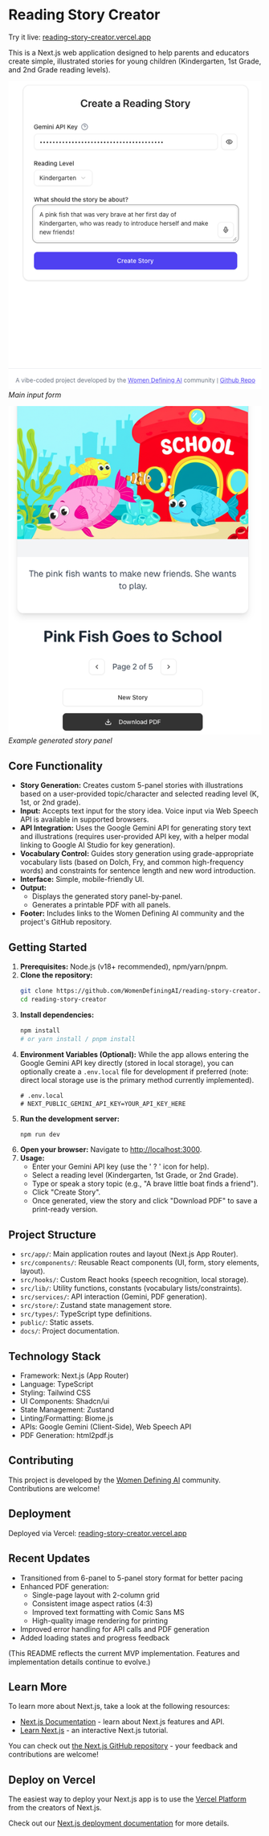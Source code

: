 # Reading Story Creator

Try it live: [reading-story-creator.vercel.app](https://reading-story-creator.vercel.app/)

This is a Next.js web application designed to help parents and educators create simple, illustrated stories for young children (Kindergarten, 1st Grade, and 2nd Grade reading levels).

![Input Page Screenshot](public/input-page.png)
_Main input form_

![Story Panel Screenshot](public/story-panel.png)
_Example generated story panel_

## Core Functionality

*   **Story Generation:** Creates custom 5-panel stories with illustrations based on a user-provided topic/character and selected reading level (K, 1st, or 2nd grade).
*   **Input:** Accepts text input for the story idea. Voice input via Web Speech API is available in supported browsers.
*   **API Integration:** Uses the Google Gemini API for generating story text and illustrations (requires user-provided API key, with a helper modal linking to Google AI Studio for key generation).
*   **Vocabulary Control:** Guides story generation using grade-appropriate vocabulary lists (based on Dolch, Fry, and common high-frequency words) and constraints for sentence length and new word introduction.
*   **Interface:** Simple, mobile-friendly UI.
*   **Output:**
    *   Displays the generated story panel-by-panel.
    *   Generates a printable PDF with all panels.
*   **Footer:** Includes links to the Women Defining AI community and the project's GitHub repository.

## Getting Started

1.  **Prerequisites:** Node.js (v18+ recommended), npm/yarn/pnpm.
2.  **Clone the repository:**
    ```bash
    git clone https://github.com/WomenDefiningAI/reading-story-creator.git
    cd reading-story-creator
    ```
3.  **Install dependencies:**
    ```bash
    npm install
    # or yarn install / pnpm install
    ```
4.  **Environment Variables (Optional):** While the app allows entering the Google Gemini API key directly (stored in local storage), you can optionally create a `.env.local` file for development if preferred (note: direct local storage use is the primary method currently implemented).
    ```
    # .env.local
    # NEXT_PUBLIC_GEMINI_API_KEY=YOUR_API_KEY_HERE
    ```
5.  **Run the development server:**
    ```bash
    npm run dev
    ```
6.  **Open your browser:** Navigate to <http://localhost:3000>.
7.  **Usage:**
    *   Enter your Gemini API key (use the ' ? ' icon for help).
    *   Select a reading level (Kindergarten, 1st Grade, or 2nd Grade).
    *   Type or speak a story topic (e.g., "A brave little boat finds a friend").
    *   Click "Create Story".
    *   Once generated, view the story and click "Download PDF" to save a print-ready version.

## Project Structure

*   `src/app/`: Main application routes and layout (Next.js App Router).
*   `src/components/`: Reusable React components (UI, form, story elements, layout).
*   `src/hooks/`: Custom React hooks (speech recognition, local storage).
*   `src/lib/`: Utility functions, constants (vocabulary lists/constraints).
*   `src/services/`: API interaction (Gemini, PDF generation).
*   `src/store/`: Zustand state management store.
*   `src/types/`: TypeScript type definitions.
*   `public/`: Static assets.
*   `docs/`: Project documentation.

## Technology Stack

*   Framework: Next.js (App Router)
*   Language: TypeScript
*   Styling: Tailwind CSS
*   UI Components: Shadcn/ui
*   State Management: Zustand
*   Linting/Formatting: Biome.js
*   APIs: Google Gemini (Client-Side), Web Speech API
*   PDF Generation: html2pdf.js

## Contributing

This project is developed by the [Women Defining AI](https://www.womendefiningai.com/) community. Contributions are welcome!

## Deployment

Deployed via Vercel: [reading-story-creator.vercel.app](https://reading-story-creator.vercel.app/)

## Recent Updates

*   Transitioned from 6-panel to 5-panel story format for better pacing
*   Enhanced PDF generation:
    - Single-page layout with 2-column grid
    - Consistent image aspect ratios (4:3)
    - Improved text formatting with Comic Sans MS
    - High-quality image rendering for printing
*   Improved error handling for API calls and PDF generation
*   Added loading states and progress feedback

(This README reflects the current MVP implementation. Features and implementation details continue to evolve.)

## Learn More

To learn more about Next.js, take a look at the following resources:

- [Next.js Documentation](https://nextjs.org/docs) - learn about Next.js features and API.
- [Learn Next.js](https://nextjs.org/learn) - an interactive Next.js tutorial.

You can check out [the Next.js GitHub repository](https://github.com/vercel/next.js) - your feedback and contributions are welcome!

## Deploy on Vercel

The easiest way to deploy your Next.js app is to use the [Vercel Platform](https://vercel.com/new?utm_medium=default-template&filter=next.js&utm_source=create-next-app&utm_campaign=create-next-app-readme) from the creators of Next.js.

Check out our [Next.js deployment documentation](https://nextjs.org/docs/app/building-your-application/deploying) for more details.
